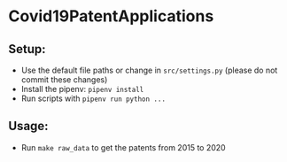 # Covid19PatentApplications

## Setup:
* Use the default file paths or change in `src/settings.py` (please do not commit these changes)
* Install the pipenv: `pipenv install`
* Run scripts with `pipenv run python ...`

## Usage:
* Run `make raw_data` to get the patents from 2015 to 2020
